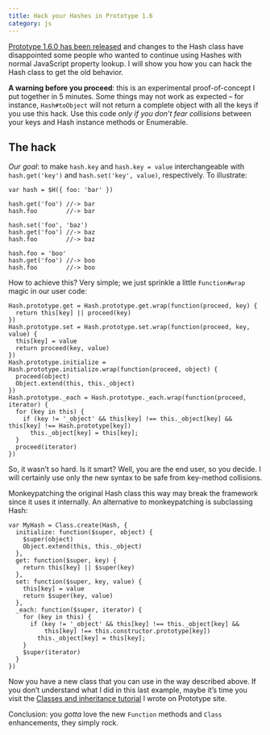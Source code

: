 ```yaml
---
title: Hack your Hashes in Prototype 1.6
category: js
---
```


[Prototype 1.6.0 has been released][1] and changes to the Hash class have disappointed some people who wanted to continue using Hashes with normal JavaScript property lookup. I will show you how you can hack the Hash class to get the old behavior.

**A warning before you proceed**: this is an experimental proof-of-concept I put together in 5 minutes. Some things may not work as expected – for instance, `Hash#toObject` will not return a complete object with all the keys if you use this hack. Use this code _only if you don’t fear collisions_ between your keys and Hash instance methods or Enumerable.

## The hack

_Our goal_: to make `hash.key` and `hash.key = value` interchangeable with `hash.get('key')` and `hash.set('key', value)`, respectively. To illustrate:

    var hash = $H({ foo: 'bar' })
    
    hash.get('foo') //-> bar
    hash.foo        //-> bar
    
    hash.set('foo', 'baz')
    hash.get('foo') //-> baz
    hash.foo        //-> baz
    
    hash.foo = 'boo'
    hash.get('foo') //-> boo
    hash.foo        //-> boo

How to achieve this? Very simple; we just sprinkle a little `Function#wrap` magic in our user code:

    Hash.prototype.get = Hash.prototype.get.wrap(function(proceed, key) {
      return this[key] || proceed(key)
    })
    Hash.prototype.set = Hash.prototype.set.wrap(function(proceed, key, value) {
      this[key] = value
      return proceed(key, value)
    })
    Hash.prototype.initialize = Hash.prototype.initialize.wrap(function(proceed, object) {
      proceed(object)
      Object.extend(this, this._object)
    })
    Hash.prototype._each = Hash.prototype._each.wrap(function(proceed, iterator) {
      for (key in this) {
        if (key != '_object' && this[key] !== this._object[key] && this[key] !== Hash.prototype[key])
          this._object[key] = this[key];
      }
      proceed(iterator)
    })

So, it wasn’t so hard. Is it smart? Well, you are the end user, so you decide. I will certainly use only the new syntax to be safe from key-method collisions.

Monkeypatching the original Hash class this way may break the framework since it uses it internally. An alternative to monkeypatching is subclassing Hash:

    var MyHash = Class.create(Hash, {
      initialize: function($super, object) {
        $super(object)
        Object.extend(this, this._object)
      },
      get: function($super, key) {
        return this[key] || $super(key)
      },
      set: function($super, key, value) {
        this[key] = value
        return $super(key, value)
      },
      _each: function($super, iterator) {
        for (key in this) {
          if (key != '_object' && this[key] !== this._object[key] &&
              this[key] !== this.constructor.prototype[key])
            this._object[key] = this[key];
        }
        $super(iterator)
      }
    })

Now you have a new class that you can use in the way described above. If you don’t understand what I did in this last example, maybe it’s time you visit the [Classes and inheritance tutorial][2] I wrote on Prototype site.

Conclusion: you _gotta_ love the new `Function` methods and `Class` enhancements, they simply rock.


[1]: http://prototypejs.org/2007/10/16/prototype-1-6-0-rc1-changes-to-the-class-and-event-apis-hash-rewrite-and-bug-fixes
[2]: http://prototypejs.org/learn/class-inheritance